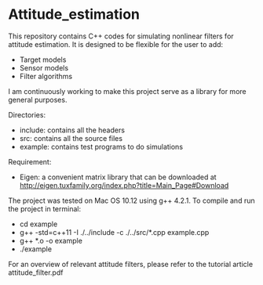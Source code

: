 # Attitude_estimation

This repository contains C++ codes for simulating nonlinear filters for attitude estimation. 
It is designed to be flexible for the user to add:
  + Target models
  + Sensor models
  + Filter algorithms
  
I am continuously working to make this project serve as a library for more general purposes.

Directories:
  + include: contains all the headers
  + src: contains all the source files
  + example: contains test programs to do simulations
 
Requirement:
  + Eigen: a convenient matrix library that can be downloaded at http://eigen.tuxfamily.org/index.php?title=Main_Page#Download
 
The project was tested on Mac OS 10.12 using g++ 4.2.1.
To compile and run the project in terminal: 
  + cd example
  + g++ -std=c++11 -I ./../include -c ./../src/*.cpp example.cpp
  + g++ *.o -o example
  + ./example

For an overview of relevant attitude filters, please refer to the tutorial article attitude_filter.pdf
